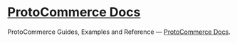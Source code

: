 # [ProtoCommerce Docs](https://protocommerce.github.io "ProtoCommerce Docs")

ProtoCommerce Guides, Examples and Reference — [ProtoCommerce Docs](https://protocommerce.github.io "ProtoCommerce Docs and Guides").
